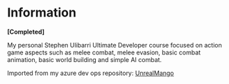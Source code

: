 # Information

**[Completed]**

My personal Stephen Ulibarri Ultimate Developer course focused on action game aspects such as melee combat, melee evasion, basic combat animation, basic world building and simple AI combat.

Imported from my azure dev ops repository: [UnrealMango](https://dev.azure.com/UnrealMango/_git/Unreal_UltimateSlash)
